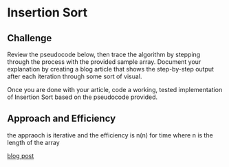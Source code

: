 # Insertion Sort

## Challenge

Review the pseudocode below, then trace the algorithm by stepping through the process with the provided sample array. Document your explanation by creating a blog article that shows the step-by-step output after each iteration through some sort of visual.

Once you are done with your article, code a working, tested implementation of Insertion Sort based on the pseudocode provided.

## Approach and Efficiency

the appraoch is iterative and the efficiency is n(n) for time where n is the length of the array

[blog post](BLOG.md)